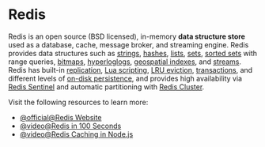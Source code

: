 # Redis

Redis is an open source (BSD licensed), in-memory **data structure store** used as a database, cache, message broker, and streaming engine. Redis provides data structures such as [strings](https://redis.io/topics/data-types-intro#strings), [hashes](https://redis.io/topics/data-types-intro#hashes), [lists](https://redis.io/topics/data-types-intro#lists), [sets](https://redis.io/topics/data-types-intro#sets), [sorted sets](https://redis.io/topics/data-types-intro#sorted-sets) with range queries, [bitmaps](https://redis.io/topics/data-types-intro#bitmaps), [hyperloglogs](https://redis.io/topics/data-types-intro#hyperloglogs), [geospatial indexes](https://redis.io/commands/geoadd), and [streams](https://redis.io/topics/streams-intro). Redis has built-in [replication](https://redis.io/topics/replication), [Lua scripting](https://redis.io/commands/eval), [LRU eviction](https://redis.io/topics/lru-cache), [transactions](https://redis.io/topics/transactions), and different levels of [on-disk persistence](https://redis.io/topics/persistence), and provides high availability via [Redis Sentinel](https://redis.io/topics/sentinel) and automatic partitioning with [Redis Cluster](https://redis.io/topics/cluster-tutorial).

Visit the following resources to learn more:

- [@official@Redis Website](https://redis.io/)
- [@video@Redis in 100 Seconds](https://www.youtube.com/watch?v=G1rOthIU-uo)
- [@video@Redis Caching in Node.js](https://www.youtube.com/watch?v=oaJq1mQ3dFI)
